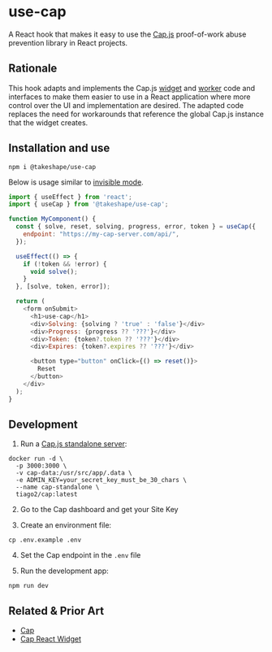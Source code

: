 # use-cap

A React hook that makes it easy to use the [Cap.js](https://capjs.js.org) proof-of-work
abuse prevention library in React projects.

## Rationale

This hook adapts and implements the Cap.js
[widget](https://github.com/tiagorangel1/cap/blob/main/widget/src/src/cap.js)
and [worker](https://github.com/tiagorangel1/cap/blob/main/widget/src/src/worker.js)
code and interfaces to make them easier to use in a React application where
more control over the UI and implementation are desired. The adapted code
replaces the need for workarounds that reference the global Cap.js instance
that the widget creates.

## Installation and use

```shell
npm i @takeshape/use-cap
```

Below is usage similar to [invisible mode](https://capjs.js.org/guide/invisible.html).

```js
import { useEffect } from 'react';
import { useCap } from '@takeshape/use-cap';

function MyComponent() {
  const { solve, reset, solving, progress, error, token } = useCap({
    endpoint: "https://my-cap-server.com/api/",
  });

  useEffect(() => {
    if (!token && !error) {
      void solve();
    }
  }, [solve, token, error]);

  return (
    <form onSubmit>
      <h1>use-cap</h1>
      <div>Solving: {solving ? 'true' : 'false'}</div>
      <div>Progress: {progress ?? '???'}</div>
      <div>Token: {token?.token ?? '???'}</div>
      <div>Expires: {token?.expires ?? '???'}</div>

      <button type="button" onClick={() => reset()}>
        Reset
      </button>
    </div>
  );
}
```

## Development

1. Run a [Cap.js standalone server](https://capjs.js.org/guide/standalone.html):

```shell
docker run -d \
  -p 3000:3000 \
  -v cap-data:/usr/src/app/.data \
  -e ADMIN_KEY=your_secret_key_must_be_30_chars \
  --name cap-standalone \
  tiago2/cap:latest
```

2. Go to the Cap dashboard and get your Site Key

3. Create an environment file:

```shell
cp .env.example .env
```

4. Set the Cap endpoint in the `.env` file

5. Run the development app:

```shell
npm run dev
```

## Related & Prior Art

- [Cap](https://github.com/tiagorangel1/cap)
- [Cap React Widget](https://codeberg.org/pitininja/cap-react-widget)
